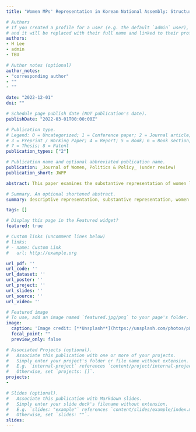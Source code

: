 ```yaml
---
title: "Women MPs' Representation in Korean National Assembly: Structural Topic Modeling of the Standing Committees' Minutes"

# Authors
# If you created a profile for a user (e.g. the default `admin` user), write the username (folder name) here 
# and it will be replaced with their full name and linked to their profile.
authors:
- H Lee 
- admin
- TBU

# Author notes (optional)
author_notes:
- "corresponding author"
- ""
- ""

date: "2022-12-01"
doi: ""

# Schedule page publish date (NOT publication's date).
publishDate: "2022-03-01T00:00:00Z"

# Publication type.
# Legend: 0 = Uncategorized; 1 = Conference paper; 2 = Journal article;
# 3 = Preprint / Working Paper; 4 = Report; 5 = Book; 6 = Book section;
# 7 = Thesis; 8 = Patent
publication_types: ["2"]

# Publication name and optional abbreviated publication name.
publication: _Journal of Women, Politics & Policy_ (under review)
publication_short: JWPP

abstract: This paper examines the substantive representation of women lawmakers in the Korean National Assembly (KNA). To accomplish these goals the authors analyze the lawmakers’ gender difference in their deliberations and statements of minutes made by the members of twenty-three standing committees of the nineteenth KNA. The authors find that women members are not only focusing on the issues of traditional concern to women, including education, health and welfare (topics 2, 4, 11), they are also more active than their male counterparts in the deliberation of topics most uncommonly associated with women such as confirmation hearing (topic 17), budget planning and execution (topic 9), and union repression (topic 20). Based on these findings, the paper concludes that female representatives as a descriptive representatives play a role as substantive representatives promoting women’s interests.

# Summary. An optional shortened abstract.
summary: descriptive representation, substantive representation, women’s political representation, Korean National Assembly, structural topic modeling

tags: []

# Display this page in the Featured widget?
featured: true

# Custom links (uncomment lines below)
# links:
# - name: Custom Link
#   url: http://example.org

url_pdf: ''
url_code: ''
url_dataset: ''
url_poster: ''
url_project: ''
url_slides: ''
url_source: ''
url_video: ''

# Featured image
# To use, add an image named `featured.jpg/png` to your page's folder. 
image:
  caption: 'Image credit: [**Unsplash**](https://unsplash.com/photos/pLCdAaMFLTE)'
  focal_point: ""
  preview_only: false

# Associated Projects (optional).
#   Associate this publication with one or more of your projects.
#   Simply enter your project's folder or file name without extension.
#   E.g. `internal-project` references `content/project/internal-project/index.md`.
#   Otherwise, set `projects: []`.
projects:
- 

# Slides (optional).
#   Associate this publication with Markdown slides.
#   Simply enter your slide deck's filename without extension.
#   E.g. `slides: "example"` references `content/slides/example/index.md`.
#   Otherwise, set `slides: ""`.
slides: 
---
```

